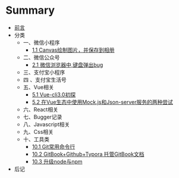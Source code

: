 # Summary

* [前言](README.md)
* 分类
    * 一、微信小程序
        * [1.1 Canvas绘制图片，并保存到相册](src/wechat/Canvas绘制图片，并保存到相册.md)
    * 二、微信公众号
        * [2.1 微信浏览器中,键盘弹出bug](src/wechat/微信浏览器中,键盘弹出bug.md)
    * 三、支付宝小程序
    * 四 、支付宝生活号
    * 五、Vue相关
        * [5.1 Vue-cli3.0初探](src/vue/Vue-cli3.0初探.md)
        * [5.2 在Vue生态中使用Mock.js和Json-server服务的两种尝试](src/vue/vue-mock.md)
    * 六、React相关
    * 七、Bugger记录
    * 八、Javascript相关
    * 九、Css相关
    * 十、工具类
        * [10.1 Git常用命令行](src/tools/git.md)
        * [10.2 GitBook+Github+Typora 托管GitBook文档](src/tools/gitbook.md)
        * [10.3 升级node与npm](src/tools/npm.md)
* 后记

